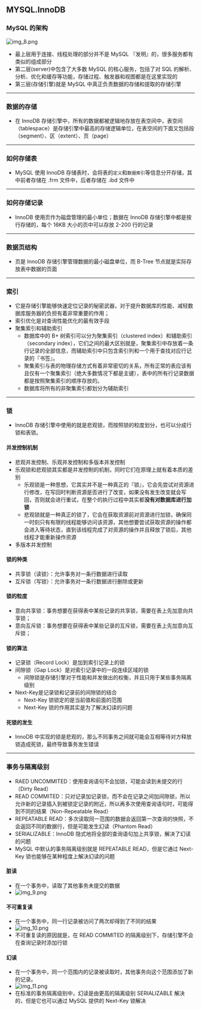 ## MYSQL.InnoDB

### MySQL 的架构
![img_8.png](img_8.png)
- 最上层用于连接、线程处理的部分并不是 MySQL 『发明』的，很多服务都有类似的组成部分
- 第二层(server)中包含了大多数 MySQL 的核心服务，包括了对 SQL 的解析、分析、优化和缓存等功能，存储过程、触发器和视图都是在这里实现的
- 第三层(存储引擎)就是 MySQL 中真正负责数据的存储和提取的存储引擎
---
### 数据的存储
- 在 InnoDB 存储引擎中，所有的数据都被逻辑地存放在表空间中，表空间（tablespace）是存储引擎中最高的存储逻辑单位，在表空间的下面又包括段（segment）、区（extent）、页（page）
---
### 如何存储表
- MySQL 使用 InnoDB 存储表时，会将表的`定义`和`数据索引`等信息分开存储，其中前者存储在 .frm 文件中，后者存储在 .ibd 文件中
---
### 如何存储记录
- InnoDB 使用页作为磁盘管理的最小单位；数据在 InnoDB 存储引擎中都是按行存储的，每个 16KB 大小的页中可以存放 2-200 行的记录
--- 
### 数据页结构
- 页是 InnoDB 存储引擎管理数据的最小磁盘单位，而 B-Tree 节点就是实际存放表中数据的页面
---
### 索引
- 它是存储引擎能够快速定位记录的秘密武器，对于提升数据库的性能、减轻数据库服务器的负担有着非常重要的作用；
- 索引优化是对查询性能优化的最有效手段
- 聚集索引和辅助索引
  - 数据库中的 B+ 树索引可以分为聚集索引（clustered index）和辅助索引（secondary index），它们之间的最大区别就是，聚集索引中存放着一条行记录的全部信息，而辅助索引中只包含索引列和一个用于查找对应行记录的『书签』。
  - 聚集索引与表的物理存储方式有着非常密切的关系，所有正常的表应该有且仅有一个聚集索引（绝大多数情况下都是主键），表中的所有行记录数据都是按照聚集索引的顺序存放的。
  - 数据库将所有的非聚集索引都划分为辅助索引
---
### 锁
- InnoDB 存储引擎中使用的就是悲观锁，而按照锁的粒度划分，也可以分成行锁和表锁。
#### 并发控制机制
- 悲观并发控制、乐观并发控制和多版本并发控制
- 乐观锁和悲观锁其实都是并发控制的机制，同时它们在原理上就有着本质的差别
  - 乐观锁是一种思想，它其实并不是一种真正的『锁』，它会先尝试对资源进行修改，在写回时判断资源是否进行了改变，如果没有发生改变就会写回，否则就会进行重试，在整个的执行过程中其实都**没有对数据库进行加锁**
  - 悲观锁就是一种真正的锁了，它会在获取资源前对资源进行加锁，确保同一时刻只有有限的线程能够访问该资源，其他想要尝试获取资源的操作都会进入等待状态，直到该线程完成了对资源的操作并且释放了锁后，其他线程才能重新操作资源
- 多版本并发控制
#### 锁的种类
- 共享锁（读锁）：允许事务对一条行数据进行读取
- 互斥锁（写锁）：允许事务对一条行数据进行删除或更新
#### 锁的粒度
- 意向共享锁：事务想要在获得表中某些记录的共享锁，需要在表上先加意向共享锁；
- 意向互斥锁：事务想要在获得表中某些记录的互斥锁，需要在表上先加意向互斥锁；
#### 锁的算法
- 记录锁（Record Lock）是加到索引记录上的锁
- 间隙锁（Gap Lock）是对索引记录中的一段连续区域的锁
  - 间隙锁是存储引擎对于性能和并发做出的权衡，并且只用于某些事务隔离级别
- Next-Key是记录锁和记录前的间隙锁的结合
  - Next-Key 锁锁定的是当前值和前面的范围
  - Next-Key 锁的作用其实是为了解决幻读的问题
#### 死锁的发生
-  InnoDB 中实现的锁是悲观的，那么不同事务之间就可能会互相等待对方释放锁造成死锁，最终导致事务发生错误
---
### 事务与隔离级别
- RAED UNCOMMITED：使用查询语句不会加锁，可能会读到未提交的行（Dirty Read）
- READ COMMITED：只对记录加记录锁，而不会在记录之间加间隙锁，所以允许新的记录插入到被锁定记录的附近，所以再多次使用查询语句时，可能得到不同的结果（Non-Repeatable Read）
- REPEATABLE READ：多次读取同一范围的数据会返回第一次查询的快照，不会返回不同的数据行，但是可能发生幻读（Phantom Read）
- SERIALIZABLE：InnoDB 隐式地将全部的查询语句加上共享锁，解决了幻读的问题
- MySQL 中默认的事务隔离级别就是 REPEATABLE READ，但是它通过 Next-Key 锁也能够在某种程度上解决幻读的问题
#### 脏读
- 在一个事务中，读取了其他事务未提交的数据
- ![img_9.png](img_9.png)

#### 不可重复读
- 在一个事务中，同一行记录被访问了两次却得到了不同的结果
- ![img_10.png](img_10.png)
- 不可重复读的原因就是，在 READ COMMITED 的隔离级别下，存储引擎不会在查询记录时添加行锁

#### 幻读
- 在一个事务中，同一个范围内的记录被读取时，其他事务向这个范围添加了新的记录。
- ![img_11.png](img_11.png)
- 在标准的事务隔离级别中，幻读是由更高的隔离级别 SERIALIZABLE 解决的，但是它也可以通过 MySQL 提供的 Next-Key 锁解决